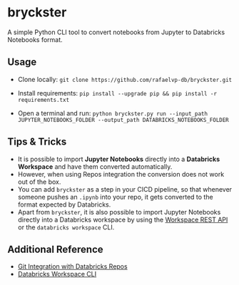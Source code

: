 # bryckster
A simple Python CLI tool to convert notebooks from Jupyter to Databricks Notebooks format.

## Usage

* Clone locally:
```git clone https://github.com/rafaelvp-db/bryckster.git```

* Install requirements:
```pip install --upgrade pip && pip install -r requirements.txt```

* Open a terminal and run:
```python bryckster.py run --input_path JUPYTER_NOTEBOOKS_FOLDER --output_path DATABRICKS_NOTEBOOKS_FOLDER```

## Tips & Tricks

* It is possible to import **Jupyter Notebooks** directly into a **Databricks Workspace** and have them converted automatically.
* However, when using Repos integration the conversion does not work out of the box.
* You can add `bryckster` as a step in your CICD pipeline, so that whenever someone pushes an `.ipynb` into your repo, it gets converted to the format expected by Databricks.
* Apart from `bryckster`, it is also possible to import Jupyter Notebooks directly into a Databricks workspace by using the [Workspace REST API](https://docs.databricks.com/dev-tools/api/latest/workspace.html#import) or the `databricks workspace` CLI.

## Additional Reference

* [Git Integration with Databricks Repos](https://docs.databricks.com/repos/index.html)
* [Databricks Workspace CLI](https://docs.databricks.com/dev-tools/cli/workspace-cli.html)
